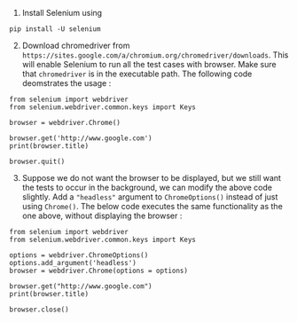 1. Install Selenium using 
```
pip install -U selenium
```
2. Download chromedriver from `https://sites.google.com/a/chromium.org/chromedriver/downloads`. This will enable Selenium to run all the test cases with browser. Make sure that `chromedriver` is in the executable path. The following code deomstrates the usage :
```
from selenium import webdriver
from selenium.webdriver.common.keys import Keys

browser = webdriver.Chrome()

browser.get('http://www.google.com')
print(browser.title)

browser.quit()
```
3. Suppose we do not want the browser to be displayed, but we still want the tests to occur in the background, we can modify the above code slightly. Add a `"headless"` argument to `ChromeOptions()` instead of just using `Chrome()`. The below code executes the same functionality as the one above, without displaying the browser :
```
from selenium import webdriver
from selenium.webdriver.common.keys import Keys

options = webdriver.ChromeOptions()
options.add_argument('headless')
browser = webdriver.Chrome(options = options)

browser.get("http://www.google.com")
print(browser.title)

browser.close()
```
